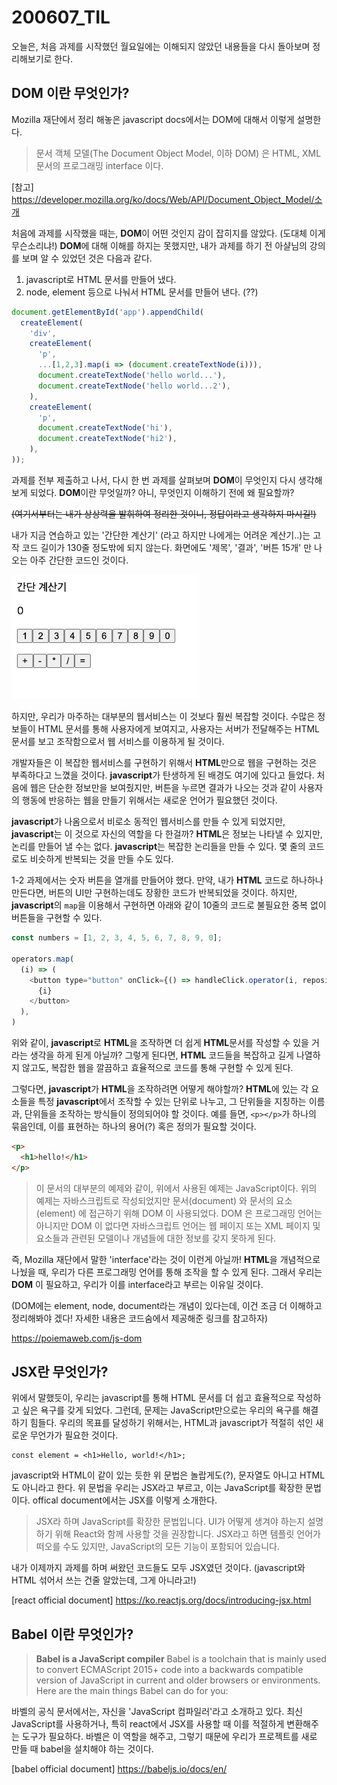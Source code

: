 200607_TIL
===

오늘은, 처음 과제를 시작했던 월요일에는 이해되지 않았던 내용들을 다시 돌아보며 정리해보기로 한다.

DOM 이란 무엇인가?
---
Mozilla 재단에서 정리 해놓은 javascript docs에서는 DOM에 대해서 이렇게 설명한다.
> 문서 객체 모델(The Document Object Model, 이하 DOM) 은 HTML, XML 문서의 프로그래밍 interface 이다. 

[참고]
https://developer.mozilla.org/ko/docs/Web/API/Document_Object_Model/소개

처음에 과제를 시작했을 때는, **DOM**이 어떤 것인지 감이 잡히지를 않았다. (도대체 이게 무슨소리냐!) **DOM**에 대해 이해를 하지는 못했지만, 내가 과제를 하기 전 아샬님의 강의를 보며 알 수 있었던 것은 다음과 같다.

1. javascript로 HTML 문서를 만들어 냈다.
2. node, element 등으로 나눠서 HTML 문서를 만들어 낸다. (??)

```javascript
document.getElementById('app').appendChild(
  createElement(
    'div', 
    createElement(
      'p', 
      ...[1,2,3].map(i => (document.createTextNode(i))),
      document.createTextNode('hello world...'),
      document.createTextNode('hello world...2'),
    ),
    createElement(
      'p', 
      document.createTextNode('hi'),
      document.createTextNode('hi2'),
    ),
));
```

과제를 전부 제출하고 나서, 다시 한 번 과제를 살펴보며 **DOM**이 무엇인지 다시 생각해보게 되었다. **DOM**이란 무엇일까? 아니, 무엇인지 이해하기 전에 왜 필요할까?

~~(여기서부터는 내가 상상력을 발휘하여 정리한 것이니, 정답이라고 생각하지 마시길!)~~


내가 지금 연습하고 있는 '간단한 계산기' (라고 하지만 나에게는 어려운 계산기..)는 고작 코드 길이가 130줄 정도밖에 되지 않는다. 화면에도 '제목', '결과', '버튼 15개' 만 나오는 아주 간단한 코드인 것이다.

<img src = "./images/assignment1-2.png" width="300px">

하지만, 우리가 마주하는 대부분의 웹서비스는 이 것보다 훨씬 복잡할 것이다. 수많은 정보들이 HTML 문서를 통해 사용자에게 보여지고, 사용자는 서버가 전달해주는 HTML 문서를 보고 조작함으로서 웹 서비스를 이용하게 될 것이다.

개발자들은 이 복잡한 웹서비스를 구현하기 위해서 **HTML**만으로 웹을 구현하는 것은 부족하다고 느꼈을 것이다. **javascript**가 탄생하게 된 배경도 여기에 있다고 들었다. 처음에 웹은 단순한 정보만을 보여줬지만, 버튼을 누르면 결과가 나오는 것과 같이 사용자의 행동에 반응하는 웹을 만들기 위해서는 새로운 언어가 필요했던 것이다. 

**javascript**가 나옴으로서 비로소 동적인 웹서비스를 만들 수 있게 되었지만, **javascript**는 이 것으로 자신의 역할을 다 한걸까? **HTML**은 정보는 나타낼 수 있지만, 논리를 만들어 낼 수는 없다. **javascript**는 복잡한 논리들을 만들 수 있다. 몇 줄의 코드로도 비슷하게 반복되는 것을 만들 수도 있다. 

1-2 과제에서는 숫자 버튼을 열개를 만들어야 했다. 만약, 내가 **HTML** 코드로 하나하나 만든다면, 버튼의 UI만 구현하는데도 장황한 코드가 반복되었을 것이다. 하지만, **javascript**의 ```map```을 이용해서 구현하면 아래와 같이 10줄의 코드로 불필요한 중복 없이 버튼들을 구현할 수 있다.


```javascript
const numbers = [1, 2, 3, 4, 5, 6, 7, 8, 9, 0];

operators.map(
  (i) => (
    <button type="button" onClick={() => handleClick.operator(i, repository)}>
      {i}
    </button>
  ),
)
```

위와 같이, **javascript**로 **HTML**을 조작하면 더 쉽게 **HTML**문서를 작성할 수 있을 거라는 생각을 하게 된게 아닐까? 그렇게 된다면, **HTML** 코드들을 복잡하고 길게 나열하지 않고도, 복잡한 웹을 깔끔하고 효율적으로 코드를 통해 구현할 수 있게 된다.

그렇다면, **javascript**가 **HTML**을 조작하려면 어떻게 해야할까? **HTML**에 있는 각 요소들을 특정 **javascript**에서 조작할 수 있는 단위로 나누고, 그 단위들을 지칭하는 이름과, 단위들을 조작하는 방식들이 정의되어야 할 것이다. 예를 들면, ```<p></p>```가 하나의 묶음인데, 이를 표현하는 하나의 용어(?) 혹은 정의가 필요할 것이다. 

```HTML
<p>
  <h1>hello!</h1>
</p>
```


> 이 문서의 대부분의 예제와 같이, 위에서 사용된 예제는 JavaScript이다. 위의 예제는 자바스크립트로 작성되었지만 문서(document) 와 문서의 요소(element) 에 접근하기 위해 DOM 이 사용되었다. DOM 은 프로그래밍 언어는 아니지만 DOM 이 없다면 자바스크립트 언어는 웹 페이지 또는 XML 페이지 및 요소들과 관련된 모델이나 개념들에 대한 정보를 갖지 못하게 된다. 

즉, Mozilla 재단에서 말한 'interface'라는 것이 이런게 아닐까! **HTML**을 개념적으로 나눴을 때, 우리가 다른 프로그래밍 언어를 통해 조작을 할 수 있게 된다. 그래서 우리는 **DOM** 이 필요하고, 우리가 이를 interface라고 부르는 이유일 것이다.

(DOM에는 element, node, document라는 개념이 있다는데, 이건 조금 더 이해하고 정리해봐야 겠다! 자세한 내용은 코드숨에서 제공해준 링크를 참고하자)

https://poiemaweb.com/js-dom


JSX란 무엇인가?
---
위에서 말했듯이, 우리는 javascript를 통해 HTML 문서를 더 쉽고 효율적으로 작성하고 싶은 욕구를 갖게 되었다. 그런데, 문제는 JavaScript만으로는 우리의 욕구를 해결하기 힘들다. 우리의 목표를 달성하기 위해서는, HTML과 javascript가 적절히 섞인 새로운 무언가가 필요한 것이다.

```JSX
const element = <h1>Hello, world!</h1>;
```
javascript와 HTML이 같이 있는 듯한 위 문법은 놀랍게도(?), 문자열도 아니고 HTML도 아니라고 한다. 위 문법을 우리는 JSX라고 부르고, 이는 JavaScript를 확장한 문법이다. offical document에서는 JSX를 이렇게 소개한다.

> JSX라 하며 JavaScript를 확장한 문법입니다. UI가 어떻게 생겨야 하는지 설명하기 위해 React와 함께 사용할 것을 권장합니다. JSX라고 하면 템플릿 언어가 떠오를 수도 있지만, JavaScript의 모든 기능이 포함되어 있습니다.

내가 이제까지 과제를 하며 써왔던 코드들도 모두 JSX였던 것이다. 
(javascript와 HTML 섞어서 쓰는 건줄 알았는데, 그게 아니라고!)

[react official document]
https://ko.reactjs.org/docs/introducing-jsx.html


Babel 이란 무엇인가?
---
> **Babel is a JavaScript compiler**
Babel is a toolchain that is mainly used to convert ECMAScript 2015+ code into a backwards compatible version of JavaScript in current and older browsers or environments. Here are the main things Babel can do for you:

바벨의 공식 문서에서는, 자신을 'JavaScript 컴파일러'라고 소개하고 있다. 최신 JavaScript를 사용하거나, 특히 react에서 JSX를 사용할 때 이를 적절하게 변환해주는 도구가 필요하다. 바벨은 이 역할을 해주고, 그렇기 때문에 우리가 프로젝트를 새로 만들 때 babel을 설치해야 하는 것이다.

[babel official document]
https://babeljs.io/docs/en/

